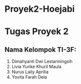 # Proyek2-Hoejabi
# Tugas Proyek 2 
## Nama Kelompok TI-3F:
1. Dimahyanti Dwi Lestariningsih
2. Livia Yurike Khuril Maula
3. Nurus Laily Aprilia
4. Yovita Farah Dela 
